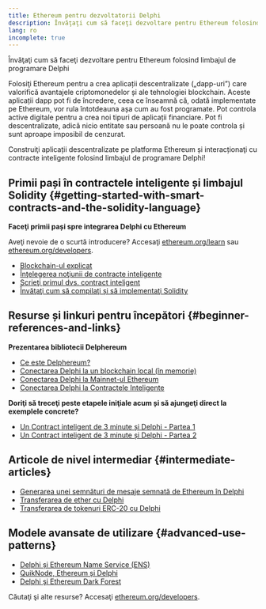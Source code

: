 ```yaml
---
title: Ethereum pentru dezvoltatorii Delphi
description: Învăţaţi cum să faceţi dezvoltare pentru Ethereum folosind limbajul de programare Delphi
lang: ro
incomplete: true
---
```


<FeaturedText>

Învăţaţi cum să faceţi dezvoltare pentru Ethereum folosind limbajul de programare Delphi

</FeaturedText>

Folosiţi Ethereum pentru a crea aplicații descentralizate („dapp-uri”) care valorifică avantajele criptomonedelor și ale tehnologiei blockchain. Aceste aplicații dapp pot fi de încredere, ceea ce înseamnă că, odată implementate pe Ethereum, vor rula întotdeauna așa cum au fost programate. Pot controla active digitale pentru a crea noi tipuri de aplicații financiare. Pot fi descentralizate, adică nicio entitate sau persoană nu le poate controla și sunt aproape imposibil de cenzurat.

Construiţi aplicații descentralizate pe platforma Ethereum și interacționaţi cu contracte inteligente folosind limbajul de programare Delphi!

## Primii pași în contractele inteligente și limbajul Solidity \{#getting-started-with-smart-contracts-and-the-solidity-language}

**Faceţi primii pași spre integrarea Delphi cu Ethereum**

Aveţi nevoie de o scurtă introducere? Accesaţi [ethereum.org/learn](/learn/) sau [ethereum.org/developers](/developers/).

- [Blockchain-ul explicat](https://kauri.io/article/d55684513211466da7f8cc03987607d5/blockchain-explained)
- [Înţelegerea noţiunii de contracte inteligente](https://kauri.io/article/e4f66c6079e74a4a9b532148d3158188/ethereum-101-part-5-the-smart-contract)
- [Scrieţi primul dvs. contract inteligent](https://kauri.io/article/124b7db1d0cf4f47b414f8b13c9d66e2/remix-ide-your-first-smart-contract)
- [Învăţaţi cum să compilaţi și să implementaţi Solidity](https://kauri.io/article/973c5f54c4434bb1b0160cff8c695369/understanding-smart-contract-compilation-and-deployment)

## Resurse și linkuri pentru începători \{#beginner-references-and-links}

**Prezentarea bibliotecii Delphereum**

- [Ce este Delphereum?](https://github.com/svanas/delphereum/blob/master/README.md)
- [Conectarea Delphi la un blockchain local (în memorie)](https://medium.com/@svanas/connecting-delphi-to-a-local-in-memory-blockchain-9a1512d6c5b0)
- [Conectarea Delphi la Mainnet-ul Ethereum](https://medium.com/@svanas/connecting-delphi-to-the-ethereum-main-net-5faf1feffd83)
- [Conectarea Delphi la Contractele Inteligente](https://medium.com/@svanas/connecting-delphi-to-smart-contracts-3146b12803a1)

**Doriţi să treceţi peste etapele iniţiale acum și să ajungeţi direct la exemplele concrete?**

- [Un Contract inteligent de 3 minute și Delphi - Partea 1](https://medium.com/@svanas/a-3-minute-smart-contract-and-delphi-61d998571d)
- [Un Contract inteligent de 3 minute și Delphi - Partea 2](https://medium.com/@svanas/a-3-minute-smart-contract-and-delphi-part-2-446925faa47b)

## Articole de nivel intermediar \{#intermediate-articles}

- [Generarea unei semnături de mesaje semnată de Ethereum în Delphi](https://medium.com/@svanas/generating-an-ethereum-signed-message-signature-in-delphi-75661ce5031b)
- [Transferarea de ether cu Delphi](https://medium.com/@svanas/transferring-ether-with-delphi-b5f24b1a98a4)
- [Transferarea de tokenuri ERC-20 cu Delphi](https://medium.com/@svanas/transferring-erc-20-tokens-with-delphi-bb44c05b295d)

## Modele avansate de utilizare \{#advanced-use-patterns}

- [Delphi și Ethereum Name Service (ENS)](https://medium.com/@svanas/delphi-and-ethereum-name-service-ens-4443cd278af7)
- [QuikNode, Ethereum și Delphi](https://medium.com/@svanas/quiknode-ethereum-and-delphi-f7bfc9671c23)
- [Delphi şi Ethereum Dark Forest](https://svanas.medium.com/delphi-and-the-ethereum-dark-forest-5b430da3ad93)

Căutaţi şi alte resurse? Accesaţi [ethereum.org/developers](/developers/).
